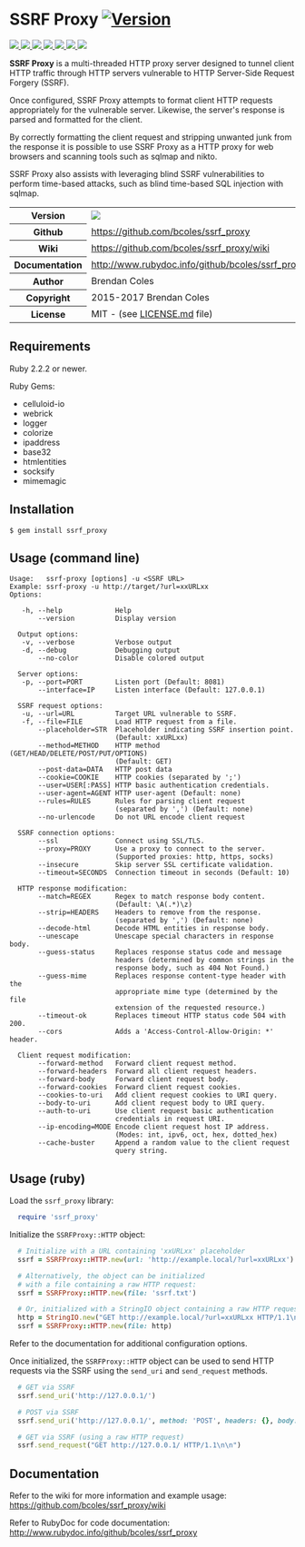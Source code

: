 # SSRF Proxy [![Version](https://img.shields.io/badge/version-0.0.4.pre-brightgreen.svg)](https://github.com/bcoles/ssrf_proxy)

<a href="https://travis-ci.org/bcoles-ci/ssrf_proxy" target="_blank">
  <img src="https://api.travis-ci.org/bcoles-ci/ssrf_proxy.svg?branch=master"/>
</a>
<a href="https://www.versioneye.com/ruby/ssrf_proxy/" target="_blank">
  <img src="https://img.shields.io/versioneye/d/ruby/ssrf_proxy.svg"/>
</a>
<a href="https://hakiri.io/github/bcoles-ci/ssrf_proxy/master/" target="_blank">
  <img src="https://hakiri.io/github/bcoles-ci/ssrf_proxy/master.svg"/>
</a>
<a href="https://codeclimate.com/github/bcoles/ssrf_proxy" target="_blank">
  <img src="https://codeclimate.com/github/bcoles/ssrf_proxy/badges/gpa.svg"/>
</a>
<a href="https://coveralls.io/github/bcoles-ci/ssrf_proxy?branch=master" target="_blank">
  <img src="https://coveralls.io/repos/github/bcoles-ci/ssrf_proxy/badge.svg?branch=master"/>
</a>
<a href="https://inch-ci.org/github/bcoles/ssrf_proxy" target="_blank">
  <img src="https://inch-ci.org/github/bcoles/ssrf_proxy.svg?branch=master"/>
</a>
<a href="https://github.com/bcoles/ssrf_proxy/blob/master/LICENSE.md" target="_blank">
  <img src="https://img.shields.io/badge/license-MIT-brightgreen.svg"/>
</a>

**SSRF Proxy** is a multi-threaded HTTP proxy server designed
to tunnel client HTTP traffic through HTTP servers vulnerable
to HTTP Server-Side Request Forgery (SSRF).

Once configured, SSRF Proxy attempts to format client HTTP
requests appropriately for the vulnerable server. Likewise,
the server's response is parsed and formatted for the client.

By correctly formatting the client request and stripping
unwanted junk from the response it is possible to use
SSRF Proxy as a HTTP proxy for web browsers and scanning
tools such as sqlmap and nikto.

SSRF Proxy also assists with leveraging blind SSRF
vulnerabilities to perform time-based attacks, such
as blind time-based SQL injection with sqlmap.

<table>
  <tr>
    <th>Version</th>
    <td>
      <a href="https://github.com/bcoles/ssrf_proxy" target="_blank">
        <img src="https://img.shields.io/badge/version-0.0.4.pre-brightgreen.svg"/>
      </a>
    </td>
  </tr>
  <tr>
    <th>Github</th>
    <td>
      <a href="https://github.com/bcoles/ssrf_proxy">https://github.com/bcoles/ssrf_proxy</a>
    </td>
  </tr>
  <tr>
    <th>Wiki</th>
    <td><a href="https://github.com/bcoles/ssrf_proxy/wiki">https://github.com/bcoles/ssrf_proxy/wiki</a></td>
  </tr>
  <tr>
    <th>Documentation</th>
    <td>
      <a href="http://www.rubydoc.info/github/bcoles/ssrf_proxy" target="_blank">http://www.rubydoc.info/github/bcoles/ssrf_proxy</a>
    </td>
  </tr>
  <tr>
    <th>Author</th>
    <td>Brendan Coles</td>
  </tr>
  <tr>
    <th>Copyright</th>
    <td>2015-2017 Brendan Coles</td>
  </tr>
  <tr>
    <th>License</th>
    <td>MIT - (see <a href="https://github.com/bcoles/ssrf_proxy/blob/master/LICENSE.md">LICENSE.md</a> file)</td>
  </tr>
</table>


## Requirements

Ruby 2.2.2 or newer.

Ruby Gems:

- celluloid-io
- webrick
- logger
- colorize
- ipaddress
- base32
- htmlentities
- socksify
- mimemagic

## Installation

```
$ gem install ssrf_proxy
```

## Usage (command line)

```
Usage:   ssrf-proxy [options] -u <SSRF URL>
Example: ssrf-proxy -u http://target/?url=xxURLxx
Options:

   -h, --help             Help
       --version          Display version

  Output options:
   -v, --verbose          Verbose output
   -d, --debug            Debugging output
       --no-color         Disable colored output

  Server options:
   -p, --port=PORT        Listen port (Default: 8081)
       --interface=IP     Listen interface (Default: 127.0.0.1)

  SSRF request options:
   -u, --url=URL          Target URL vulnerable to SSRF.
   -f, --file=FILE        Load HTTP request from a file.
       --placeholder=STR  Placeholder indicating SSRF insertion point.
                          (Default: xxURLxx)
       --method=METHOD    HTTP method (GET/HEAD/DELETE/POST/PUT/OPTIONS)
                          (Default: GET)
       --post-data=DATA   HTTP post data
       --cookie=COOKIE    HTTP cookies (separated by ';')
       --user=USER[:PASS] HTTP basic authentication credentials.
       --user-agent=AGENT HTTP user-agent (Default: none)
       --rules=RULES      Rules for parsing client request
                          (separated by ',') (Default: none)
       --no-urlencode     Do not URL encode client request

  SSRF connection options:
       --ssl              Connect using SSL/TLS.
       --proxy=PROXY      Use a proxy to connect to the server.
                          (Supported proxies: http, https, socks)
       --insecure         Skip server SSL certificate validation.
       --timeout=SECONDS  Connection timeout in seconds (Default: 10)

  HTTP response modification:
       --match=REGEX      Regex to match response body content.
                          (Default: \A(.*)\z)
       --strip=HEADERS    Headers to remove from the response.
                          (separated by ',') (Default: none)
       --decode-html      Decode HTML entities in response body.
       --unescape         Unescape special characters in response body.
       --guess-status     Replaces response status code and message
                          headers (determined by common strings in the
                          response body, such as 404 Not Found.)
       --guess-mime       Replaces response content-type header with the
                          appropriate mime type (determined by the file
                          extension of the requested resource.)
       --timeout-ok       Replaces timeout HTTP status code 504 with 200.
       --cors             Adds a 'Access-Control-Allow-Origin: *' header.

  Client request modification:
       --forward-method   Forward client request method.
       --forward-headers  Forward all client request headers.
       --forward-body     Forward client request body.
       --forward-cookies  Forward client request cookies.
       --cookies-to-uri   Add client request cookies to URI query.
       --body-to-uri      Add client request body to URI query.
       --auth-to-uri      Use client request basic authentication
                          credentials in request URI.
       --ip-encoding=MODE Encode client request host IP address.
                          (Modes: int, ipv6, oct, hex, dotted_hex)
       --cache-buster     Append a random value to the client request
                          query string.

```


## Usage (ruby)

Load the ```ssrf_proxy``` library:

```ruby
  require 'ssrf_proxy'
```

Initialize the `SSRFProxy::HTTP` object:

```ruby
  # Initialize with a URL containing 'xxURLxx' placeholder
  ssrf = SSRFProxy::HTTP.new(url: 'http://example.local/?url=xxURLxx')

  # Alternatively, the object can be initialized
  # with a file containing a raw HTTP request:
  ssrf = SSRFProxy::HTTP.new(file: 'ssrf.txt')

  # Or, initialized with a StringIO object containing a raw HTTP request:
  http = StringIO.new("GET http://example.local/?url=xxURLxx HTTP/1.1\n\n")
  ssrf = SSRFProxy::HTTP.new(file: http)
```

Refer to the documentation for additional configuration options.

Once initialized, the `SSRFProxy::HTTP` object can be used to send HTTP
requests via the SSRF using the ```send_uri``` and ```send_request``` methods.

```ruby
  # GET via SSRF
  ssrf.send_uri('http://127.0.0.1/')

  # POST via SSRF
  ssrf.send_uri('http://127.0.0.1/', method: 'POST', headers: {}, body: '')

  # GET via SSRF (using a raw HTTP request)
  ssrf.send_request("GET http://127.0.0.1/ HTTP/1.1\n\n")
```

## Documentation

Refer to the wiki for more information and example usage:
https://github.com/bcoles/ssrf_proxy/wiki

Refer to RubyDoc for code documentation:
http://www.rubydoc.info/github/bcoles/ssrf_proxy

